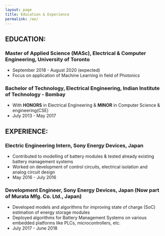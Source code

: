 ```yaml
---
layout: page
title: Education & Experience
permalink: /ee/
---
```


## EDUCATION:
### Master of Applied Science (MASc), Electrical & Computer Engineering, University of Toronto
* September 2018 - August 2020 (expected)
* Focus on application of Machine Learning in field of Photonics

### Bachelor of Technology, Electrical Engineering, Indian Institute of Technology - Bombay
* With **HONORS** in Electrical Engineering & **MINOR** in Computer Science & engineering(CSE) 
* July 2013 - May 2017

## EXPERIENCE:
### Electric Engineering Intern, Sony Energy Devices, Japan
* Contributed to modelling of battery modules & tested already existing battery management systems
* Worked on development of control circuits, electrical isolation and analog circuit design
* May 2016 - July 2016

### Development Engineer, Sony Energy Devices, Japan (Now part of Murata Mfg. Co. Ltd., Japan)
* Developed models and algorithms for improving state of charge (SoC) estimation of energy storage modules
* Deployed algorithms for Battery Management Systems on various embedded platforms like PLCs, microcontrollers, etc.
* July 2017 - June 2018
